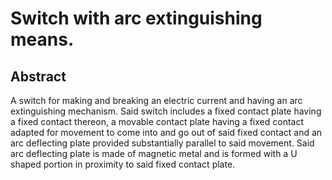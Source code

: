 # Switch with arc extinguishing means.

## Abstract
A switch for making and breaking an electric current and having an arc extinguishing mechanism. Said switch includes a fixed contact plate having a fixed contact thereon, a movable contact plate having a fixed contact adapted for movement to come into and go out of said fixed contact and an arc deflecting plate provided substantially parallel to said movement. Said arc deflecting plate is made of magnetic metal and is formed with a U shaped portion in proximity to said fixed contact plate.